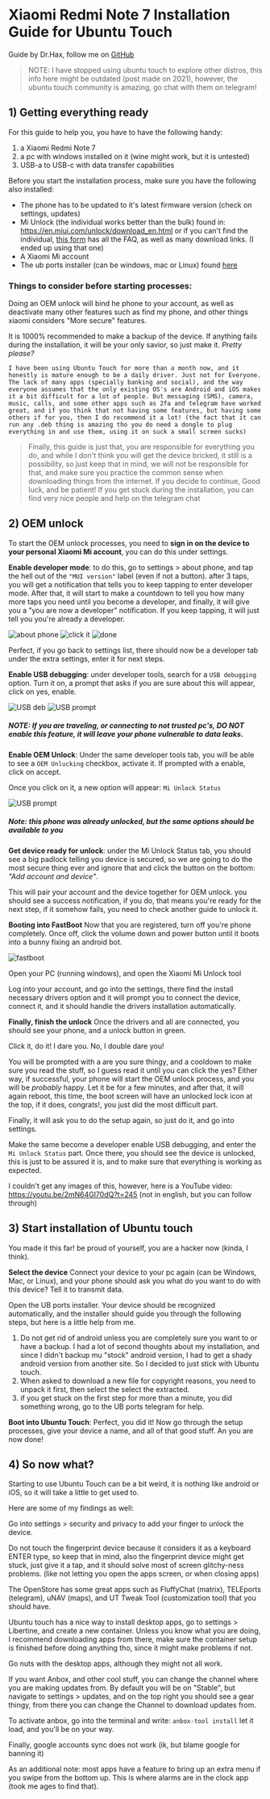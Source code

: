 # Xiaomi Redmi Note 7 Installation Guide for Ubuntu Touch

Guide by Dr.Hax, follow me on [GitHub](https://github.com/MrDrHax)

> NOTE: I have stopped using ubuntu touch to explore other distros, this info here might be outdated (post made on 2021), however, the ubuntu touch community is amazing, go chat with them on telegram! 

## 1) Getting everything ready

For this guide to help you, you have to have the following handy:

1. a Xiaomi Redmi Note 7
2. a pc with windows installed on it (wine might work, but it is untested)
3. USB-a to USB-c with data transfer capabilities

Before you start the installation process, make sure you have the following also installed:

- The phone has to be updated to it's latest firmware version (check on settings, updates)
- Mi Unlock (the individual works better than the bulk) found in: https://en.miui.com/unlock/download_en.html or if you can't find the individual, [this form](https://c.mi.com/thread-2262302-1-0.html) has all the FAQ, as well as many download links. (I ended up using that one)
- A Xiaomi Mi account
- The ub ports installer (can be windows, mac or Linux) found [here](https://devices.ubuntu-touch.io/installer/)

### Things to consider before starting processes:
Doing an OEM unlock will bind he phone to your account, as well as deactivate many other features such as find my phone, and other things xiaomi considers "More secure" features.

It is 1000% recommended to make a backup of the device. If anything fails during the installation, it will be your only savior, so just make it. *Pretty please?*

    I have been using Ubuntu Touch for more than a month now, and it honestly is mature enough to be a daily driver. Just not for Everyone. The lack of many apps (specially banking and social), and the way everyone assumes that the only existing OS's are Android and iOS makes it a bit difficult for a lot of people. But messaging (SMS), camera, music, calls, and some other apps such as 2fa and telegram have worked great, and if you think that not having some features, but having some others if for you, then I do recommend it a lot! (the fact that it can run any .deb thing is amazing tho you do need a dongle to plug everything in and use them, using it on suck a small screen sucks)

> Finally, this guide is just that, you are responsible for everything you do, and while I don't think you will get the device bricked, it still is a possibility, so just keep that in mind, we will not be responsible for that, and make sure you practice the common sense when downloading things from the internet. If you decide to continue, Good luck, and be patient! If you get stuck during the installation, you can find very nice people and help on the telegram chat

## 2) OEM unlock

To start the OEM unlock processes, you need to **sign in on the device to your personal Xiaomi Mi account**, you can do this under settings.

**Enable developer mode**: to do this, go to settings > about phone, and tap the hell out of the `"MUI version"` label (even if not a button). after 3 taps, you will get a notification that tells you to keep tapping to enter developer mode. After that, it will start to make a countdown to tell you how many more taps you need until you become a developer, and finally, it will give you a "you are now a developer" notification. If you keep tapping, it will just tell you you're already a developer.

![about phone](img/abtphone.png)
![click it](img/enavdev0.png)
![done](img/enabdev.jpg)

Perfect, if you go back to settings list, there should now be a developer tab under the extra settings, enter it for next steps.

**Enable USB debugging**: under developer tools, search for a `USB debugging` option. Turn it on, a prompt that asks if you are sure about this will appear, click on yes, enable. 

![USB deb](img/usbEnab.png)
![USB prompt](img/usbWarn2.jpg)

##### NOTE: If you are traveling, or connecting to not trusted pc's, DO NOT enable this feature, it will leave your phone vulnerable to data leaks.

**Enable OEM Unlock**: Under the same developer tools tab, you will be able to see a `OEM Unlucking` checkbox, activate it. If prompted with a enable, click on accept.

Once you click on it, a new option will appear: `Mi Unlock Status`

![USB prompt](img/oemUnluck.png)
##### Note: this phone was already unlocked, but the same options should be available to you

**Get device ready for unlock**: under the Mi Unlock Status tab, you should see a big padlock telling you device is secured, so we are going to do the most secure thing ever and ignore that and click the button on the bottom: *"Add account and device"*.

This will pair your account and the device together for OEM unlock. you should see a success notification, if you do, that means you're ready for the next step, if it somehow fails, you need to check another guide to unlock it.

**Booting into FastBoot** Now that you are registered, turn off you're phone completely. Once off, click the volume down and power button until it boots into a bunny fixing an android bot. 

![fastboot](img/fastboot.png)

Open your PC (running windows), and open the Xiaomi Mi Unlock tool

Log into your account, and go into the settings, there find the install necessary drivers option and it will prompt you to connect the device, connect it, and it should handle the drivers installation automatically.

**Finally, finish the unlock** Once the drivers and all are connected, you should see your phone, and a unlock button in green.

Click it, do it! I dare you. No, I double dare you!

You will be prompted with a are you sure thingy, and a cooldown to make sure you read the stuff, so I guess read it until you can click the yes? Either way, if successful, your phone will start the OEM unlock process, and you will be *probably* happy. Let it be for a few minutes, and after that, it will again reboot, this time, the boot screen will have an unlocked lock icon at the top, if it does, congrats!, you just did the most difficult part. 

Finally, it will ask you to do the setup again, so just do it, and go into settings.

Make the same become a developer enable USB debugging, and enter the `Mi Unlock Status` part. Once there, you should see the device is unlocked, this is just to be assured it is, and to make sure that everything is working as expected.

I couldn't get any images of this, however, here is a YouTube video: https://youtu.be/2mN64Gl70dQ?t=245 (not in english, but you can follow through)

## 3) Start installation of Ubuntu touch

You made it this far! be proud of yourself, you are a hacker now (kinda, I think).

**Select the device** Connect your device to your pc again (can be Windows, Mac, or Linux), and your phone should ask you what do you want to do with this device? Tell it to transmit data.

Open the UB ports installer. Your device should be recognized automatically, and the installer should guide you through the following steps, but here is a little help from me.

1. Do not get rid of android unless you are completely sure you want to or have a backup. I had a lot of second thoughts about my installation, and since I didn't backup mu "stock" android version, I had to get a shady android version from another site. So I decided to just stick with Ubuntu touch.
1. When asked to download a new file for copyright reasons, you need to unpack it first, then select the select the extracted.
1. if you get stuck on the first step for more than a minute, you did something wrong, go to the UB ports telegram for help.

**Boot into Ubuntu Touch**: Perfect, you did it! Now go through the setup processes, give your device a name, and all of that good stuff. An you are now done! 

## 4) So now what?

Starting to use Ubuntu Touch can be a bit weird, it is nothing like android or iOS, so it will take a little to get used to.

Here are some of my findings as well:

Go into settings > security and privacy to add your finger to unlock the device.

Do not touch the fingerprint device because it considers it as a keyboard ENTER type, so keep that in mind, also the fingerprint device might get stuck, just give it a tap, and it should solve most of screen glitchy-ness problems. (like not letting you open the apps screen, or when closing apps)

The OpenStore has some great apps such as FluffyChat (matrix), TELEports (telegram), uNAV (maps), and UT Tweak Tool (customization tool) that you should have. 

Ubuntu touch has a nice way to install desktop apps, go to settings > Libertine, and create a new container. Unless you know what you are doing, I recommend downloading apps from there, make sure the container setup is finished before doing anything tho, since it might make problems if not.

Go nuts with the desktop apps, although they might not all work.

If you want Anbox, and other cool stuff, you can change the channel where you are making updates from. By default you will be on "Stable", but navigate to settings > updates, and on the top right you should see a gear thingy, from there you can change the Channel to download updates from.

To activate anbox, go into the terminal and write: `anbox-tool install` let it load, and you'll be on your way.

Finally, google accounts sync does not work (ik, but blame google for banning it)

As an additional note: most apps have a feature to bring up an extra menu if you swipe from the bottom up. This is where alarms are in the clock app (took me ages to find that).

